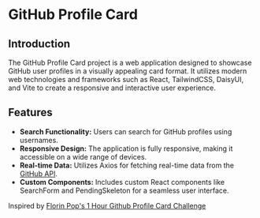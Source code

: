 # GitHub Profile Card

## Introduction

The GitHub Profile Card project is a web application designed to showcase GitHub user profiles in a visually appealing card format. It utilizes modern web technologies and frameworks such as React, TailwindCSS, DaisyUI, and Vite to create a responsive and interactive user experience.

## Features

- **Search Functionality:** Users can search for GitHub profiles using usernames.
- **Responsive Design:** The application is fully responsive, making it accessible on a wide range of devices.
- **Real-time Data:** Utilizes Axios for fetching real-time data from the [GitHub API](https://docs.github.com/en/rest).
- **Custom Components:** Includes custom React components like SearchForm and PendingSkeleton for a seamless user interface.

Inspired by [Florin Pop's 1 Hour Github Profile Card Challenge](https://github.com/florinpop17/10-projects-10-hours/tree/master)
